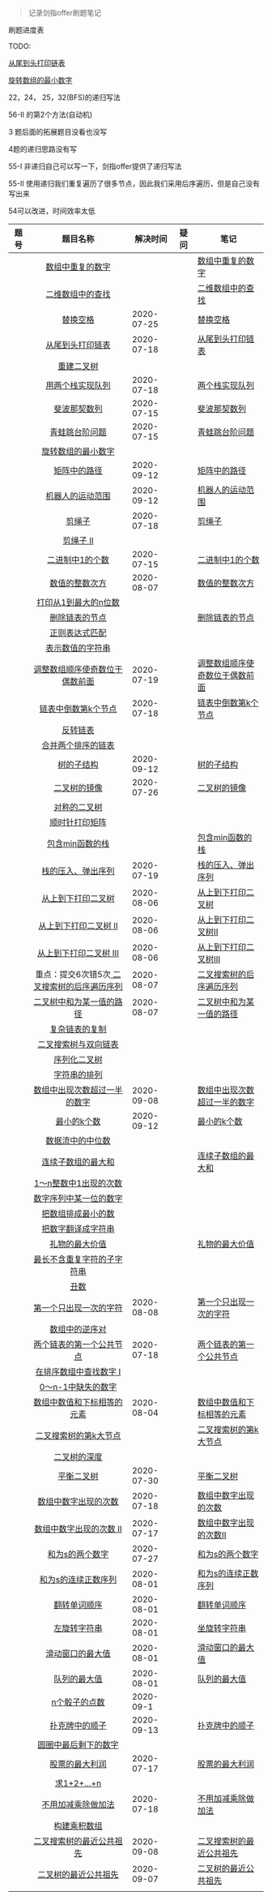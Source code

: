 > 记录剑指offer刷题笔记

刷题进度表

TODO: 

[ 从尾到头打印链表](https://leetcode-cn.com/problems/cong-wei-dao-tou-da-yin-lian-biao-lcof) 

[旋转数组的最小数字](https://leetcode-cn.com/problems/xuan-zhuan-shu-zu-de-zui-xiao-shu-zi-lcof) 

22，24， 25，32(BFS)的递归写法

56-II 的第2个方法(自动机)

3 题后面的拓展题目没看也没写

4题的递归思路没有写

55-I 非递归自己可以写一下，剑指offer提供了递归写法

55-II 使用递归我们重复遍历了很多节点，因此我们采用后序遍历，但是自己没有写出来

54可以改进，时间效率太低

| 题号 | 题目名称 | 解决时间 | 疑问 | 笔记 |
| ---- | :------: | -------- | ---- | ---- |
|      | [ 数组中重复的数字](https://leetcode-cn.com/problems/shu-zu-zhong-zhong-fu-de-shu-zi-lcof) |          |      | [数组中重复的数字](数组中重复的数字/code.md) |
|      | [ 二维数组中的查找](https://leetcode-cn.com/problems/er-wei-shu-zu-zhong-de-cha-zhao-lcof) |          |      | [二维数组中的查找](二维数组中的查找/code.md) |
|      | [ 替换空格](https://leetcode-cn.com/problems/ti-huan-kong-ge-lcof) | 2020-07-25 |      | [替换空格](替换空格/code.md) |
|      | [ 从尾到头打印链表](https://leetcode-cn.com/problems/cong-wei-dao-tou-da-yin-lian-biao-lcof) | 2020-07-18 |      | [从尾到头打印链表](从尾到头打印链表/code.md) |
| | [重建二叉树](https://leetcode-cn.com/problems/zhong-jian-er-cha-shu-lcof) | | | |
| | [ 用两个栈实现队列](https://leetcode-cn.com/problems/yong-liang-ge-zhan-shi-xian-dui-lie-lcof) | 2020-07-18 | | [两个栈实现队列](两个栈实现队列/code.md) |
| | [ 斐波那契数列](https://leetcode-cn.com/problems/fei-bo-na-qi-shu-lie-lcof) | 2020-07-15 | | [斐波那契数列](斐波那契数列/code.md) |
| | [青蛙跳台阶问题](https://leetcode-cn.com/problems/qing-wa-tiao-tai-jie-wen-ti-lcof) | 2020-07-15 | | [青蛙跳台阶问题](青蛙跳台阶问题/code.md) |
| | [旋转数组的最小数字](https://leetcode-cn.com/problems/xuan-zhuan-shu-zu-de-zui-xiao-shu-zi-lcof) | | | |
| | [矩阵中的路径](https://leetcode-cn.com/problems/ju-zhen-zhong-de-lu-jing-lcof) | 2020-09-12 | | [矩阵中的路径](矩阵中的路径/code.md) |
| | [机器人的运动范围](https://leetcode-cn.com/problems/ji-qi-ren-de-yun-dong-fan-wei-lcof) | 2020-09-12 | | [机器人的运动范围](机器人的运动范围/code.md) |
| | [ 剪绳子](https://leetcode-cn.com/problems/jian-sheng-zi-lcof) | 2020-07-18 | | [剪绳子](剪绳子/code.md) |
| | [剪绳子 II](https://leetcode-cn.com/problems/jian-sheng-zi-ii-lcof) | | | |
| | [ 二进制中1的个数](https://leetcode-cn.com/problems/er-jin-zhi-zhong-1de-ge-shu-lcof) | 2020-07-15 | | [二进制中1的个数](二进制中1的个数/code.md) |
| | [ 数值的整数次方](https://leetcode-cn.com/problems/shu-zhi-de-zheng-shu-ci-fang-lcof) | 2020-08-07 | | [数值的整数次方](code.html) |
| | [打印从1到最大的n位数](https://leetcode-cn.com/problems/da-yin-cong-1dao-zui-da-de-nwei-shu-lcof) | | | |
| | [ 删除链表的节点](https://leetcode-cn.com/problems/shan-chu-lian-biao-de-jie-dian-lcof) | | | [删除链表的节点](删除链表的节点/code.md) |
| | [ 正则表达式匹配](https://leetcode-cn.com/problems/zheng-ze-biao-da-shi-pi-pei-lcof) | | | |
| | [ 表示数值的字符串](https://leetcode-cn.com/problems/biao-shi-shu-zhi-de-zi-fu-chuan-lcof) | | | |
| | [调整数组顺序使奇数位于偶数前面](https://leetcode-cn.com/problems/diao-zheng-shu-zu-shun-xu-shi-qi-shu-wei-yu-ou-shu-qian-mian-lcof) | 2020-07-19 | | [调整数组顺序使奇数位于偶数前面](调整数组顺序使奇数位于偶数前面/code.md) |
| | [ 链表中倒数第k个节点](https://leetcode-cn.com/problems/lian-biao-zhong-dao-shu-di-kge-jie-dian-lcof) | 2020-07-18 | | [链表中倒数第k个节点](链表中倒数第k个节点/code.md) |
| | [反转链表](https://leetcode-cn.com/problems/fan-zhuan-lian-biao-lcof) | | | |
| | [合并两个排序的链表](https://leetcode-cn.com/problems/he-bing-liang-ge-pai-xu-de-lian-biao-lcof) | | | |
| | [ 树的子结构](https://leetcode-cn.com/problems/shu-de-zi-jie-gou-lcof) | 2020-09-12 | | [树的子结构](树的子结构/code.md) |
| | [二叉树的镜像](https://leetcode-cn.com/problems/er-cha-shu-de-jing-xiang-lcof) | 2020-07-26 | | [二叉树的镜像](二叉树的镜像/code.md) |
| | [ 对称的二叉树](https://leetcode-cn.com/problems/dui-cheng-de-er-cha-shu-lcof) | | | |
| | [ 顺时针打印矩阵](https://leetcode-cn.com/problems/shun-shi-zhen-da-yin-ju-zhen-lcof) | | | |
| | [ 包含min函数的栈](https://leetcode-cn.com/problems/bao-han-minhan-shu-de-zhan-lcof) | | | [包含min函数的栈](包含min函数的栈/code.md) |
| | [ 栈的压入、弹出序列](https://leetcode-cn.com/problems/zhan-de-ya-ru-dan-chu-xu-lie-lcof) | 2020-07-19 | | [栈的压入、弹出序列](栈的压入、弹出序列/code.md) |
| | [ 从上到下打印二叉树](https://leetcode-cn.com/problems/cong-shang-dao-xia-da-yin-er-cha-shu-lcof) | 2020-08-06 | | [从上到下打印二叉树](从上到下打印二叉树/code.md) |
| | [ 从上到下打印二叉树 II](https://leetcode-cn.com/problems/cong-shang-dao-xia-da-yin-er-cha-shu-ii-lcof) | 2020-08-06 | | [从上到下打印二叉树II](从上到下打印二叉树II/code.md) |
| | [ 从上到下打印二叉树 III](https://leetcode-cn.com/problems/cong-shang-dao-xia-da-yin-er-cha-shu-iii-lcof) | 2020-08-06 | | [从上到下打印二叉树III](从上到下打印二叉树III/code.md) |
|  | 重点：提交6次错5次[ 二叉搜索树的后序遍历序列](https://leetcode-cn.com/problems/er-cha-sou-suo-shu-de-hou-xu-bian-li-xu-lie-lcof) | 2020-08-07 | | [二叉搜索树的后序遍历序列](二叉搜索树的后序遍历序列/code.md) |
| | [ 二叉树中和为某一值的路径](https://leetcode-cn.com/problems/er-cha-shu-zhong-he-wei-mou-yi-zhi-de-lu-jing-lcof) | 2020-08-07 | | [二叉树中和为某一值的路径](二叉树中和为某一值的路径/code.md) |
| | [ 复杂链表的复制](https://leetcode-cn.com/problems/fu-za-lian-biao-de-fu-zhi-lcof) | | | |
| | [ 二叉搜索树与双向链表](https://leetcode-cn.com/problems/er-cha-sou-suo-shu-yu-shuang-xiang-lian-biao-lcof) | | | |
| | [ 序列化二叉树](https://leetcode-cn.com/problems/xu-lie-hua-er-cha-shu-lcof) | | | |
| | [ 字符串的排列](https://leetcode-cn.com/problems/zi-fu-chuan-de-pai-lie-lcof) | | | |
| | [ 数组中出现次数超过一半的数字](https://leetcode-cn.com/problems/shu-zu-zhong-chu-xian-ci-shu-chao-guo-yi-ban-de-shu-zi-lcof) | 2020-09-08 | | [数组中出现次数超过一半的数字](数组中出现次数超过一半的数字/code.md) |
| | [ 最小的k个数](https://leetcode-cn.com/problems/zui-xiao-de-kge-shu-lcof) | 2020-09-12 | | [最小的k个数](最小的k个数/code.md) |
| | [ 数据流中的中位数](https://leetcode-cn.com/problems/shu-ju-liu-zhong-de-zhong-wei-shu-lcof) | | | |
| | [ 连续子数组的最大和](https://leetcode-cn.com/problems/lian-xu-zi-shu-zu-de-zui-da-he-lcof) | | | [连续子数组的最大和](连续子数组的最大和/code.md) |
| | [ 1～n整数中1出现的次数](https://leetcode-cn.com/problems/1nzheng-shu-zhong-1chu-xian-de-ci-shu-lcof) | | | |
| | [ 数字序列中某一位的数字](https://leetcode-cn.com/problems/shu-zi-xu-lie-zhong-mou-yi-wei-de-shu-zi-lcof) | | | |
| | [ 把数组排成最小的数](https://leetcode-cn.com/problems/ba-shu-zu-pai-cheng-zui-xiao-de-shu-lcof) | | | |
| | [把数字翻译成字符串](https://leetcode-cn.com/problems/ba-shu-zi-fan-yi-cheng-zi-fu-chuan-lcof) | | | |
| | [ 礼物的最大价值](https://leetcode-cn.com/problems/li-wu-de-zui-da-jie-zhi-lcof) | | | [礼物的最大价值](礼物的最大价值/code.md) |
| | [ 最长不含重复字符的子字符串](https://leetcode-cn.com/problems/zui-chang-bu-han-zhong-fu-zi-fu-de-zi-zi-fu-chuan-lcof) | | | |
| | [ 丑数](https://leetcode-cn.com/problems/chou-shu-lcof) | | | |
| | [ 第一个只出现一次的字符](https://leetcode-cn.com/problems/di-yi-ge-zhi-chu-xian-yi-ci-de-zi-fu-lcof) | 2020-08-08 | | [第一个只出现一次的字符](第一个只出现一次的字符/code.md) |
| | [ 数组中的逆序对](https://leetcode-cn.com/problems/shu-zu-zhong-de-ni-xu-dui-lcof) | | | |
| | [两个链表的第一个公共节点](https://leetcode-cn.com/problems/liang-ge-lian-biao-de-di-yi-ge-gong-gong-jie-dian-lcof) | 2020-07-18 | | [两个链表的第一个公共节点](两个链表的第一个公共节点/code.md) |
| | [ 在排序数组中查找数字 I](https://leetcode-cn.com/problems/zai-pai-xu-shu-zu-zhong-cha-zhao-shu-zi-lcof) | | | |
| | [ 0～n-1中缺失的数字](https://leetcode-cn.com/problems/que-shi-de-shu-zi-lcof) | | | |
| | [数组中数值和下标相等的元素]() | 2020-08-04 | | [数组中数值和下标相等的元素](数组中数值和下标相等的元素/code.md) |
| | [ 二叉搜索树的第k大节点](https://leetcode-cn.com/problems/er-cha-sou-suo-shu-de-di-kda-jie-dian-lcof) | | | [二叉搜索树的第k大节点](二叉搜索树的第k大节点/code.md) |
| | [ 二叉树的深度](https://leetcode-cn.com/problems/er-cha-shu-de-shen-du-lcof) | | | |
| | [ 平衡二叉树](https://leetcode-cn.com/problems/ping-heng-er-cha-shu-lcof) | 2020-07-30 | | [平衡二叉树](平衡二叉树/code.md) |
| | [ 数组中数字出现的次数](https://leetcode-cn.com/problems/shu-zu-zhong-shu-zi-chu-xian-de-ci-shu-lcof) | 2020-07-18 | | [数组中数字出现的次数](数组中数字出现的次数/code.md) |
| | [ 数组中数字出现的次数 II](https://leetcode-cn.com/problems/shu-zu-zhong-shu-zi-chu-xian-de-ci-shu-ii-lcof) | 2020-07-17 | | [数组中数字出现的次数II](数组中数字出现的次数II/code.md) |
| | [和为s的两个数字](https://leetcode-cn.com/problems/he-wei-sde-liang-ge-shu-zi-lcof) | 2020-07-27 | | [和为s的两个数字](和为s的两个数字/code.md) |
| | [和为s的连续正数序列](https://leetcode-cn.com/problems/he-wei-sde-lian-xu-zheng-shu-xu-lie-lcof) | 2020-08-01 | | [和为s的连续正数序列](和为s的连续正数序列/code.md) |
| | [ 翻转单词顺序](https://leetcode-cn.com/problems/fan-zhuan-dan-ci-shun-xu-lcof) | 2020-08-01 | | [翻转单词顺序](翻转单词顺序/code.md) |
| | [ 左旋转字符串](https://leetcode-cn.com/problems/zuo-xuan-zhuan-zi-fu-chuan-lcof) | 2020-08-01 | | [坐旋转字符串](坐旋转字符串/code.md) |
| | [ 滑动窗口的最大值](https://leetcode-cn.com/problems/hua-dong-chuang-kou-de-zui-da-zhi-lcof) | 2020-08-01 | | [滑动窗口的最大值](滑动窗口的最大值/code.md) |
| | [队列的最大值](https://leetcode-cn.com/problems/dui-lie-de-zui-da-zhi-lcof) | 2020-08-01 | | [队列的最大值](队列的最大值/code.md) |
| | [n个骰子的点数](https://leetcode-cn.com/problems/nge-tou-zi-de-dian-shu-lcof) | 2020-09-1 | | |
| | [扑克牌中的顺子](https://leetcode-cn.com/problems/bu-ke-pai-zhong-de-shun-zi-lcof) | 2020-09-13 | | [扑克牌中的顺子](扑克牌中的顺子/code.md) |
| | [ 圆圈中最后剩下的数字](https://leetcode-cn.com/problems/yuan-quan-zhong-zui-hou-sheng-xia-de-shu-zi-lcof) | | | |
| | [股票的最大利润](https://leetcode-cn.com/problems/gu-piao-de-zui-da-li-run-lcof) | 2020-07-17 | | [股票的最大利润](股票的最大利润/code.md) |
| | [ 求1+2+…+n](https://leetcode-cn.com/problems/qiu-12n-lcof) | | | |
| | [不用加减乘除做加法](https://leetcode-cn.com/problems/bu-yong-jia-jian-cheng-chu-zuo-jia-fa-lcof) | 2020-07-18 | | [不用加减乘除做加法](不用加减乘除做加法/code.md) |
| | [ 构建乘积数组](https://leetcode-cn.com/problems/gou-jian-cheng-ji-shu-zu-lcof) | | | |
| | [ 二叉搜索树的最近公共祖先](https://leetcode-cn.com/problems/er-cha-sou-suo-shu-de-zui-jin-gong-gong-zu-xian-lcof) | 2020-09-08 | | [二叉搜索树的最近公共祖先](二叉搜索树的最近公共祖先) |
| | [ 二叉树的最近公共祖先](https://leetcode-cn.com/problems/er-cha-shu-de-zui-jin-gong-gong-zu-xian-lcof) | 2020-09-07 | | [二叉树的最近公共祖先](二叉树的最近公共祖先/code.md) |
| |  | | | |

